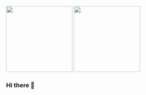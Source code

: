 <div>
  <img height="180em" src="https://github-readme-stats.vercel.app/api?username=Forzurda&show_icons=true">
  <img height="180em" src="https://github-readme-stats.vercel.app/api/top-langs/?username=Forzurda&layout=compact&hide=html,css,c">
</div>

### Hi there 👋
